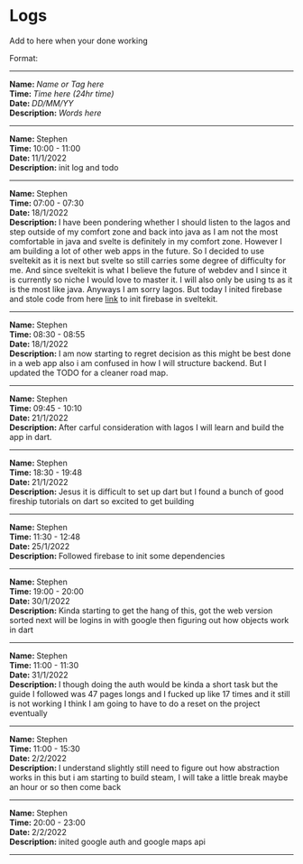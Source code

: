 # Logs

Add to here when your done working

Format:

<hr>
<strong>Name: </strong><em>Name or Tag here</em> 
<br>
<strong>Time: </strong>  <em>Time here (24hr time)</em> 
<br>
<strong>Date: </strong>  <em>DD/MM/YY</em> 
<br>
<strong>Description: </strong> <em>Words here</em>

<hr>

<strong>Name: </strong> Stephen
<br>
<strong>Time: </strong> 10:00 - 11:00
<br>
<strong>Date: </strong> 11/1/2022
<br>
<strong>Description: </strong> init log and todo

<hr>

<strong>Name: </strong> Stephen
<br>
<strong>Time: </strong> 07:00 - 07:30
<br>
<strong>Date: </strong> 18/1/2022
<br>
<strong>Description: </strong> I have been pondering whether I should listen to the lagos and step outside of my comfort zone and back into java as I am not the most comfortable in java and svelte is definitely in my comfort zone. However I am building a lot of other web apps in the future. So I decided to use sveltekit as it is next but svelte so still carries some degree of difficulty for me. And since sveltekit is what I believe the future of webdev and I since it is currently so niche I would love to master it. I will also only be using ts as it is the most like java. Anyways I am sorry lagos. But today I inited firebase and stole code from here [link](https://github.com/CaptainCodeman/sveltekit-example) to init firebase in sveltekit.

<hr>

<strong>Name: </strong> Stephen
<br>
<strong>Time: </strong> 08:30 - 08:55
<br>
<strong>Date: </strong> 18/1/2022
<br>
<strong>Description: </strong> I am now starting to regret decision as this might be best done in a web app also i am confused in how I will structure backend. But I updated the TODO for a cleaner road map.

<hr>

<strong>Name: </strong> Stephen
<br>
<strong>Time: </strong> 09:45 - 10:10
<br>
<strong>Date: </strong> 21/1/2022
<br>
<strong>Description: </strong> After carful consideration with lagos I will learn and build the app in dart.

<hr>

<strong>Name: </strong> Stephen
<br>
<strong>Time: </strong> 18:30 - 19:48
<br>
<strong>Date: </strong> 21/1/2022
<br>
<strong>Description: </strong> Jesus it is difficult to set up dart but I found a bunch of good fireship tutorials on dart so excited to get building

<hr>

<strong>Name: </strong> Stephen
<br>
<strong>Time: </strong> 11:30 - 12:48
<br>
<strong>Date: </strong> 25/1/2022
<br>
<strong>Description: </strong> Followed firebase to init some dependencies

<hr>

<strong>Name: </strong> Stephen
<br>
<strong>Time: </strong> 19:00 - 20:00
<br>
<strong>Date: </strong> 30/1/2022
<br>
<strong>Description: </strong> Kinda starting to get the hang of this, got the web version sorted next will be logins in with google then figuring out how objects work in dart

<hr>

<strong>Name: </strong> Stephen
<br>
<strong>Time: </strong> 11:00 - 11:30
<br>
<strong>Date: </strong> 31/1/2022
<br>
<strong>Description: </strong> I though doing the auth would be kinda a short task but the guide I followed was 47 pages longs and I fucked up like 17 times and it still is not working I think I am going to have to do a reset on the project eventually

<hr>

<strong>Name: </strong> Stephen
<br>
<strong>Time: </strong> 11:00 - 15:30
<br>
<strong>Date: </strong> 2/2/2022
<br>
<strong>Description: </strong> I understand slightly still need to figure out how abstraction works in this but i am starting to build steam, I will take a little break maybe an hour or so then come back

<hr>

<strong>Name: </strong> Stephen
<br>
<strong>Time: </strong> 20:00 - 23:00
<br>
<strong>Date: </strong> 2/2/2022
<br>
<strong>Description: </strong> inited google auth and google maps api

<hr>
